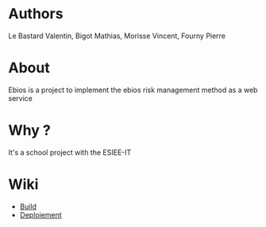 # Authors

Le Bastard Valentin, Bigot Mathias, Morisse Vincent, Fourny Pierre

# About

Ebios is a project to implement the ebios risk management method as a web service

# Why ?

It's a school project with the ESIEE-IT

# Wiki

* [Build](https://github.com/FournyP/ebios/wiki/Build)
* [Deploiement](https://github.com/FournyP/ebios/wiki/Deploiement)

